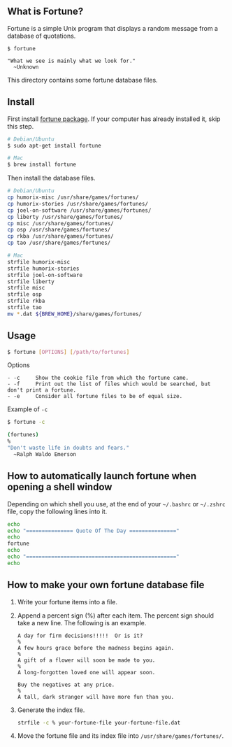 ## What is Fortune?

Fortune is a simple Unix program that displays a random message from a database of quotations.

```
$ fortune

"What we see is mainly what we look for."
  ~Unknown
```

This directory contains some fortune database files.


## Install

First install [fortune package](http://linux.die.net/man/6/fortune). If your computer has already installed it, skip this step.

```bash
# Debian/Ubuntu
$ sudo apt-get install fortune

# Mac
$ brew install fortune
```

Then install the database files.

```bash
# Debian/Ubuntu
cp humorix-misc /usr/share/games/fortunes/
cp humorix-stories /usr/share/games/fortunes/
cp joel-on-software /usr/share/games/fortunes/
cp liberty /usr/share/games/fortunes/
cp misc /usr/share/games/fortunes/
cp osp /usr/share/games/fortunes/
cp rkba /usr/share/games/fortunes/
cp tao /usr/share/games/fortunes/

# Mac
strfile humorix-misc
strfile humorix-stories
strfile joel-on-software
strfile liberty
strfile misc
strfile osp
strfile rkba
strfile tao
mv *.dat ${BREW_HOME}/share/games/fortunes/
```

## Usage

```bash
$ fortune [OPTIONS] [/path/to/fortunes]
```

Options

```
- -c     Show the cookie file from which the fortune came.
- -f     Print out the list of files which would be searched, but don't print a fortune.
- -e     Consider all fortune files to be of equal size.
```

Example of `-c`

```bash
$ fortune -c

(fortunes)
%
"Don't waste life in doubts and fears."
  ~Ralph Waldo Emerson
```

## How to automatically launch fortune when opening a shell window

Depending on which shell you use, at the end of your `~/.bashrc` or `~/.zshrc` file, copy the following lines into it.

```bash
echo
echo "=============== Quote Of The Day ==============="
echo
fortune
echo
echo "================================================"
echo
```

## How to make your own fortune database file

1. Write your fortune items into a file.
2. Append a percent sign (%) after each item. The percent sign should take a new line. The following is an example.

    ```
    A day for firm decisions!!!!!  Or is it?
    %
    A few hours grace before the madness begins again.
    %
    A gift of a flower will soon be made to you.
    %
    A long-forgotten loved one will appear soon.

    Buy the negatives at any price.
    %
    A tall, dark stranger will have more fun than you.
    ```

3. Generate the index file.

    ```bash
    strfile -c % your-fortune-file your-fortune-file.dat
    ```

4. Move the fortune file and its index file into `/usr/share/games/fortunes/`.
